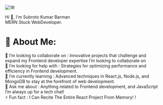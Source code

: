 ![1R](https://github.com/user-attachments/assets/8249fd51-47d6-4c8c-b4a0-15d1b1bc0718)

Hi 👋, I'm Subroto Kumar Barman<br>
MERN Stuck WebDeveloper.

# 💫 About Me:
👯 I’m looking to collaborate on :  Innovative projects that challenge and expand my Frontend developer expertise I’m looking to collaborate on<br>🤝 I’m looking for help with : Strategies for optimizing performance and efficiency in Frontend development.<br>🌱 I’m currently learning : Advanced techniques in React.js, Node.js, and MongoDB to stay at the forefront of web development.<br>💬 Ask me about : Anything related to Frontend development, and JavaScript I’m always up for a tech chat!<br>⚡ Fun fact :   I Can Recite The Entire React Project From Memory! !

